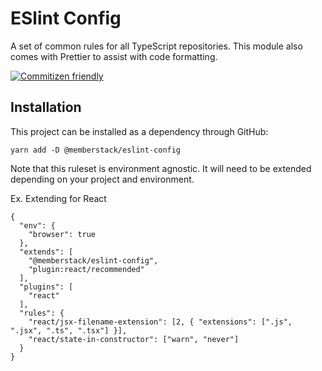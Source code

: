 # ESlint Config
A set of common rules for all TypeScript repositories. This module also comes with Prettier to assist with code formatting.

[![Commitizen friendly](https://img.shields.io/badge/commitizen-friendly-brightgreen.svg)](http://commitizen.github.io/cz-cli/)

## Installation
This project can be installed as a dependency through GitHub:

```
yarn add -D @memberstack/eslint-config
```

Note that this ruleset is environment agnostic. It will need to be extended depending on your project and environment.

Ex. Extending for React

```
{
  "env": {
    "browser": true
  },
  "extends": [
    "@memberstack/eslint-config",
    "plugin:react/recommended"
  ],
  "plugins": [
    "react"
  ],
  "rules": {
    "react/jsx-filename-extension": [2, { "extensions": [".js", ".jsx", ".ts", ".tsx"] }],
    "react/state-in-constructor": ["warn", "never"]
  }
}
```
